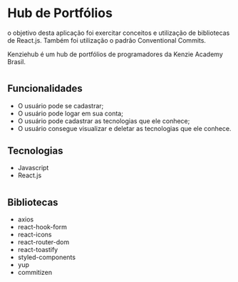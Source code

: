# **Hub de Portfólios**

o objetivo desta aplicação foi exercitar conceitos e utilização de bibliotecas de React.js. Também foi utilização o padrão Conventional Commits.

Kenziehub é um hub de portfólios de programadores da Kenzie Academy Brasil.

#

## **Funcionalidades**

- O usuário pode se cadastrar;
- O usuário pode logar em sua conta;
- O usuário pode cadastrar as tecnologias que ele conhece;
- O usuário consegue visualizar e deletar as tecnologias que ele conhece.

## **Tecnologias**

- Javascript
- React.js

#

## **Bibliotecas**

- axios
- react-hook-form
- react-icons
- react-router-dom
- react-toastify
- styled-components
- yup
- commitizen
